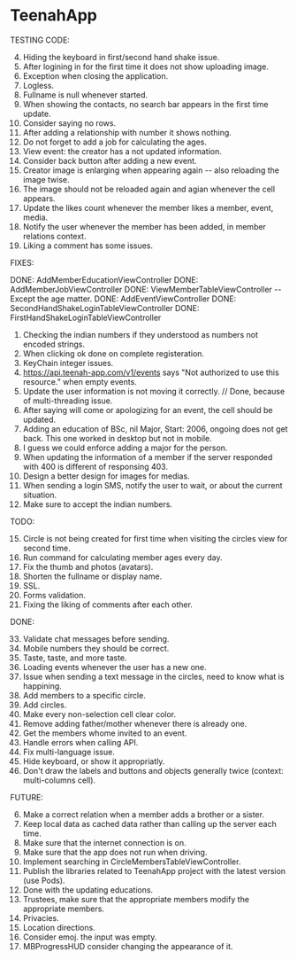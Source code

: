 
TeenahApp
================

TESTING CODE:


4. Hiding the keyboard in first/second hand shake issue.
5. After logining in for the first time it does not show uploading image.
6. Exception when closing the application.
9. Logless.
10. Fullname is null whenever started.
13. When showing the contacts, no search bar appears in the first time update.
15. Consider saying no rows.
16. After adding a relationship with number it shows nothing.
18. Do not forget to add a job for calculating the ages.
19. View event: the creator has a not updated information.
20. Consider back button after adding a new event.
22. Creator image is enlarging when appearing again -- also reloading the image twise.
25. The image should not be reloaded again and agian whenever the cell appears.
26. Update the likes count whenever the member likes a member, event, media.
27. Notify the user whenever the member has been added, in member relations context.
28. Liking a comment has some issues.

FIXES:

DONE: AddMemberEducationViewController
DONE: AddMemberJobViewController
DONE: ViewMemberTableViewController -- Except the age matter.
DONE: AddEventViewController
DONE: SecondHandShakeLoginTableViewController
DONE: FirstHandShakeLoginTableViewController

1. Checking the indian numbers if they understood as numbers not encoded strings.
2. When clicking ok done on complete registeration.
3. KeyChain integer issues.
7. https://api.teenah-app.com/v1/events says "Not authorized to use this resource." when empty events.
11. Update the user information is not moving it correctly. // Done, because of multi-threading issue.
21. After saying will come or apologizing for an event, the cell should be updated.
12. Adding an education of BSc, nil Major, Start: 2006, ongoing does not get back. This one worked in desktop but not in mobile.
17. I guess we could enforce adding a major for the person.
24. When updating the information of a member if the server responded with 400 is different of responsing 403.
8. Design a better design for images for medias.
29. When sending a login SMS, notify the user to wait, or about the current situation.
30. Make sure to accept the indian numbers.

TODO:

15. Circle is not being created for first time when visiting the circles view for second time.
16. Run command for calculating member ages every day.
27. Fix the thumb and photos (avatars).
30. Shorten the fullname or display name.
39. SSL.
44. Forms validation.
45. Fixing the liking of comments after each other.

DONE:

33. Validate chat messages before sending.
43. Mobile numbers they should be correct.
32. Taste, taste, and more taste.
42. Loading events whenever the user has a new one.
41. Issue when sending a text message in the circles, need to know what is happining.
35. Add members to a specific circle.
36. Add circles.
25. Make every non-selection cell clear color.
22. Remove adding father/mother whenever there is already one.
31. Get the members whome invited to an event.
13. Handle errors when calling API.
20. Fix multi-language issue.
8. Hide keyboard, or show it appropriatly.
40. Don't draw the labels and buttons and objects generally twice (context: multi-columns cell).

FUTURE:

6. Make a correct relation when a member adds a brother or a sister.
3. Keep local data as cached data rather than calling up the server each time.
2. Make sure that the internet connection is on.
4. Make sure that the app does not run when driving.
12. Implement searching in CircleMembersTableViewController.
17. Publish the libraries related to TeenahApp project with the latest version (use Pods).
24. Done with the updating educations.
37. Trustees, make sure that the appropriate members modify the appropriate members.
38. Privacies.
39. Location directions.
14. Consider emoj. the input was empty.
28. MBProgressHUD consider changing the appearance of it.
